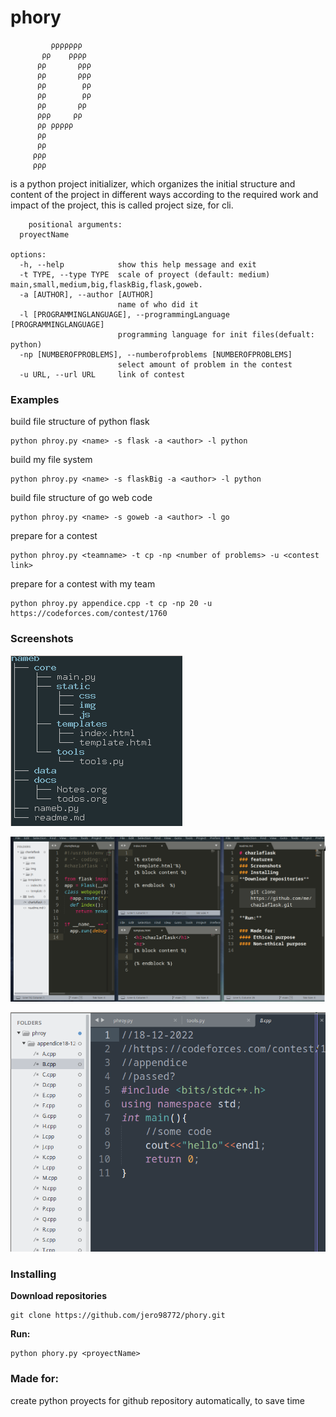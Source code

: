 # phory

		     ρρρρρρρ   
		   ρρ    ρρρρ  
		  ρρ       ρρρ 
		  ρρ       ρρρ 
		  ρρ        ρρ 
		  ρρ        ρρ 
		  ρρ       ρρ  
		  ρρρ     ρρ   
		  ρρ ρρρρρ     
		  ρρ           
		  ρρ           
		 ρρρ           
		 ρρρ           

is a python project initializer, which organizes the initial structure and content of the project in different ways according to the required work and impact of the project, this is called project size, for cli.

		positional arguments:
	  proyectName

	options:
	  -h, --help            show this help message and exit
	  -t TYPE, --type TYPE  scale of proyect (default: medium) main,small,medium,big,flaskBig,flask,goweb.
	  -a [AUTHOR], --author [AUTHOR]
	                        name of who did it
	  -l [PROGRAMMINGLANGUAGE], --programmingLanguage [PROGRAMMINGLANGUAGE]
	                        programming language for init files(defualt: python)
	  -np [NUMBEROFPROBLEMS], --numberofproblems [NUMBEROFPROBLEMS]
	                        select amount of problem in the contest
	  -u URL, --url URL     link of contest

### Examples

build file structure of python flask

	python phroy.py <name> -s flask -a <author> -l python

build my file system

	python phroy.py <name> -s flaskBig -a <author> -l python


build file structure of go web code

	python phroy.py <name> -s goweb -a <author> -l go

prepare for a contest

	python phroy.py <teamname> -t cp -np <number of problems> -u <contest link>

prepare for a contest with my team

	python phroy.py appendice.cpp -t cp -np 20 -u https://codeforces.com/contest/1760

### Screenshots

![tree](https://raw.githubusercontent.com/jero98772/phroy/main/misc/screenshots/tree.png?token=ACZB27P5ELU2V2G3DR7KEUDBIIIPY)

![data](https://raw.githubusercontent.com/jero98772/phroy/main/misc/screenshots/data.png?token=ACZB27P5ELU2V2G3DR7KEUDBIIIPY)

![competitiveprograming](https://raw.githubusercontent.com/jero98772/phroy/main/misc/screenshots/competitiveprograming.png?token=ACZB27P5ELU2V2G3DR7KEUDBIIIPY)

### Installing
**Download repositories**

    git clone https://github.com/jero98772/phory.git

**Run:**  

	python phory.py <proyectName>

### Made for:

create python proyects for github repository automatically, to save time
